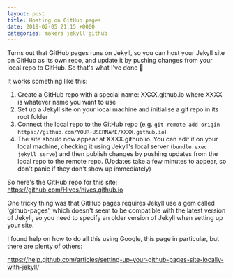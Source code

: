 ```yaml
---
layout: post
title: Hosting on GitHub pages
date: 2019-02-05 21:15 +0000
categories: makers jekyll github
---
```

Turns out that GitHub pages runs on Jekyll, so you can host your Jekyll site on GitHub as its own repo, and update it by pushing changes from your local repo to GitHub. So that's what I've done 🙂

It works something like this:
1. Create a GitHub repo with a special name: XXXX.github.io where XXXX is whatever name you want to use
2. Set up a Jekyll site on your local machine and initialise a git repo in its root folder
3. Connect the local repo to the GitHub repo (e.g. `git remote add origin https://github.com/YOUR-USERNAME/XXXX.github.io`)
4. The site should now appear at XXXX.github.io. You can edit it on your local machine, checking it using Jekyll's local server (`bundle exec jekyll serve`) and then publish changes by pushing updates from the local repo to the remote repo. (Updates take a few minutes to appear, so don't panic if they don't show up immediately)

So here's the GitHub repo for this site: <https://github.com/Hives/hives.github.io>

One tricky thing was that GitHub pages requires Jekyll use a gem called 'github-pages', which doesn't seem to be compatible with the latest version of Jekyll, so you need to specify an older version of Jekyll when setting up your site.

I found help on how to do all this using Google, this page in particular, but there are plenty of others:

<https://help.github.com/articles/setting-up-your-github-pages-site-locally-with-jekyll/>

